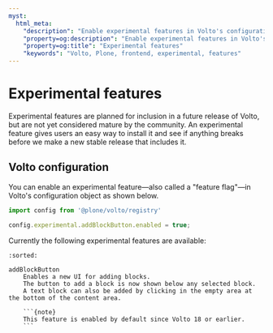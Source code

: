 ```yaml
---
myst:
  html_meta:
    "description": "Enable experimental features in Volto's configuration object"
    "property=og:description": "Enable experimental features in Volto's configuration object"
    "property=og:title": "Experimental features"
    "keywords": "Volto, Plone, frontend, experimental, features"
---
```


# Experimental features

Experimental features are planned for inclusion in a future release of Volto,
but are not yet considered mature by the community.
An experimental feature gives users an easy way to install it and see if anything breaks before we make a new stable release that includes it.

## Volto configuration

You can enable an experimental feature—also called a "feature flag"—in Volto's configuration object as shown below.

```js
import config from '@plone/volto/registry'

config.experimental.addBlockButton.enabled = true;
```

Currently the following experimental features are available:

```{glossary}
:sorted:

addBlockButton
    Enables a new UI for adding blocks.
    The button to add a block is now shown below any selected block.
    A text block can also be added by clicking in the empty area at the bottom of the content area.

    ```{note}
    This feature is enabled by default since Volto 18 or earlier.
    ```
```
